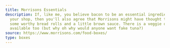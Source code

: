 ```yaml
---
title: Morrisons Essentials
description: If, like me, you believe bacon to be an essential ingredient in
  your shop, then you'll also agree that Morrisons might have thought to include
  some worthy bread rolls and a little brown sauce. There is a veggie option
  available too (but why oh why would anyone want fake tuna?)
source: https://www.morrisons.com/food-boxes/
type: boxes
---
```

